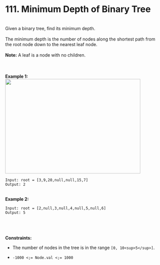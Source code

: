 # 111. Minimum Depth of Binary Tree

<br />Given a binary tree, find its minimum depth.<br />
<br />The minimum depth is the number of nodes along the shortest path from the root node down to the nearest leaf node.<br />
<br />**Note:** A leaf is a node with no children.<br />
<br /> <br />
<br />**Example 1:**<br />
<img alt="" src="https://assets.leetcode.com/uploads/2020/10/12/ex_depth.jpg" style="width:432px;height:302px"/>
```
Input: root = [3,9,20,null,null,15,7]
Output: 2
```
<br />**Example 2:**<br />
```
Input: root = [2,null,3,null,4,null,5,null,6]
Output: 5
```
<br /> <br />
<br />**Constraints:**<br />

* The number of nodes in the tree is in the range `[0, 10<sup>5</sup>]`.

* `-1000 <;= Node.val <;= 1000`